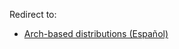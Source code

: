 Redirect to:

*   [Arch-based distributions (Español)](/index.php/Arch-based_distributions_(Espa%C3%B1ol) "Arch-based distributions (Español)")